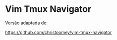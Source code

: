 Vim Tmux Navigator
==================

Versão adaptada de: 

https://github.com/christoomey/vim-tmux-navigator
